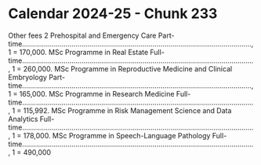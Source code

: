 # Calendar 2024-25 - Chunk 233

<!-- Chunk tokens: 802, Enriched tokens: 805 -->

Other fees 2
Prehospital and Emergency Care Part-time...................................................................................................................., 1 = 170,000. MSc Programme in Real Estate Full-time....................................................................................................................., 1 = 260,000. MSc Programme in Reproductive Medicine and Clinical Embryology Part-time...................................................................................................................., 1 = 165,000. MSc Programme in Research Medicine Full-time....................................................................................................................., 1 = 115,992. MSc Programme in Risk Management Science and Data Analytics Full-time....................................................................................................................., 1 = 178,000. MSc Programme in Speech-Language Pathology Full-time....................................................................................................................., 1 = 490,000